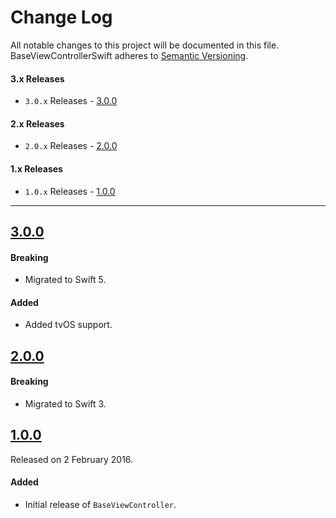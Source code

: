# Change Log

All notable changes to this project will be documented in this file.
BaseViewControllerSwift adheres to [Semantic Versioning](http://semver.org/).

#### 3.x Releases

- `3.0.x` Releases - [3.0.0](#300)

#### 2.x Releases

- `2.0.x` Releases - [2.0.0](#200)

#### 1.x Releases

- `1.0.x` Releases - [1.0.0](#100)

---

## [3.0.0](https://github.com/ustwo/baseview-swift/releases/tag/3.0.0)

#### Breaking

- Migrated to Swift 5.

#### Added

- Added tvOS support.

## [2.0.0](https://github.com/ustwo/baseview-swift/releases/tag/2.0.0)

#### Breaking

- Migrated to Swift 3.

## [1.0.0](https://github.com/ustwo/baseview-swift/releases/tag/1.0.0)
Released on 2 February 2016.

#### Added

- Initial release of `BaseViewController`.
